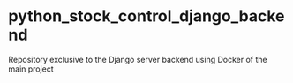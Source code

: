 # python_stock_control_django_backend
Repository exclusive to the Django server backend using Docker of the main project 
